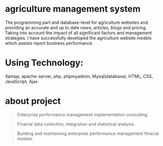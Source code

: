 <head><h1>agriculture management system</h1></head>
The programming part and database-level for agriculture websites and providing an accurate and up to date news, articles, blogs and pricing. Taking into account the impact of all significant factors and management strategies. I have successfully developed the agriculture website models which assists report business performance.
<h1>
Using Technology:</h1> Xampp, apache-server, php, phpmyadmin, Mysql(database), HTML, CSS, JavaScript, Ajax

<h1>about project</h1>

>Enterprise performance management implementation consulting.

>Finacial data collection, integration and statistical analysis.

>Building and maintaining enterprise performance management finacial models.
